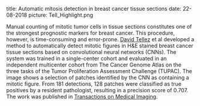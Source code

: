 title: Automatic mitosis detection in breast cancer tissue sections
date: 22-08-2018
picture: Tell_Highlight.png

Manual counting of mitotic tumor cells in tissue sections constitutes one of the strongest prognostic markers for breast cancer. This procedure, however, is time-consuming and error-prone. <a href="https://diagnijmegen.github.io/website-pathology/members/david-tellez/">David Tellez</a> et al developed a method to automatically detect mitotic figures in H&E stained breast cancer tissue sections based on convolutional neural networks (CNNs). The system was trained in a single-center cohort and evaluated in an independent multicenter cohort from The Cancer Genome Atlas on the three tasks of the Tumor Proliferation Assessment Challenge (TUPAC). The image shows a selection of patches identified by the CNN as containing a mitotic figure. From 181 detections, 128 patches were classified as true positives by a resident pathologist, resulting in a precision score of 0.707. The work was published in <a href="https://ieeexplore.ieee.org/document/8327641/">Transactions on Medical Imaging</a>.
